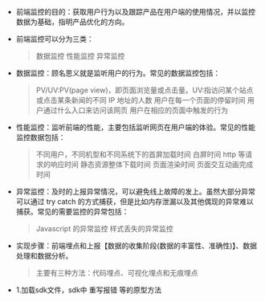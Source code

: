 - 前端监控的目的：获取用户行为以及跟踪产品在用户端的使用情况，并以监控数据为基础，指明产品优化的方向。
- 前端监控可以分为三类：
  > 数据监控
  > 性能监控
  > 异常监控
- 数据监控：顾名思义就是监听用户的行为。常见的数据监控包括：

  > PV/UV:PV(page view)，即页面浏览量或点击量。UV:指访问某个站点或点击某条新闻的不同 IP 地址的人数
  > 用户在每一个页面的停留时间
  > 用户通过什么入口来访问该网页
  > 用户在相应的页面中触发的行为

- 性能监控：监听前端的性能，主要包括监听网页在用户端的体验。常见的性能监控数据包括：

  > 不同用户，不同机型和不同系统下的首屏加载时间
  > 白屏时间
  > http 等请求的响应时间
  > 静态资源整体下载时间
  > 页面渲染时间
  > 页面交互动画完成时间

- 异常监控：及时的上报异常情况，可以避免线上故障的发上。虽然大部分异常可以通过 try catch 的方式捕获，但是比如内存泄漏以及其他偶现的异常难以捕获。常见的需要监控的异常包括：

  > Javascript 的异常监控
  > 样式丢失的异常监控

- 实现步骤：前端埋点和上报【数据的收集阶段(数据的丰富性、准确性)】、数据处理和数据分析。

  > 主要有三种方法：代码埋点、可视化埋点和无痕埋点

- 1.加载sdk文件，sdk中 重写报错 等的原型方法